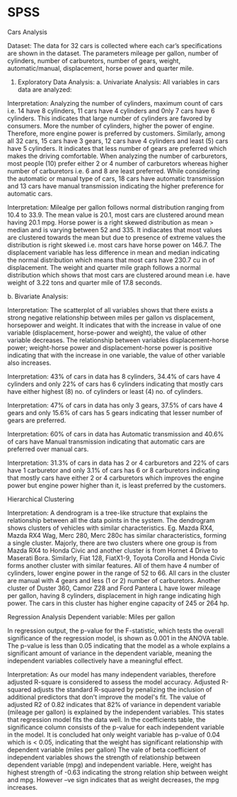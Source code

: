 # SPSS

Cars Analysis

Dataset: The data for 32 cars is collected where each car’s specifications are shown in the dataset. The parameters mileage per gallon, number of cylinders, number of carburetors, number of gears, weight, automatic/manual, displacement, horse power and quarter mile.

1.	Exploratory Data Analysis:
a.	Univariate Analysis: All variables in cars data are analyzed:



  
Interpretation: Analyzing the number of cylinders, maximum count of cars i.e. 14 have 8 cylinders, 11 cars have 4 cylinders and 0nly 7 cars have 6 cylinders. This indicates that large number of cylinders are favored by consumers. More the number of cylinders, higher the power of engine. Therefore, more engine power is preferred by customers. 
Similarly, among all 32 cars, 15 cars have 3 gears, 12 cars have 4 cylinders and least (5) cars have 5 cylinders. It indicates that less number of gears are preferred which makes the driving comfortable.
When analyzing the number of carburetors, most people (10) prefer either 2 or 4 number of carburetors whereas higher number of carburetors i.e. 6 and 8 are least preferred.
While considering the automatic or manual type of cars, 18 cars have automatic transmission and 13 cars have manual transmission indicating the higher preference for automatic cars. 





     








   






















Interpretation: Milealge per gallon follows normal distribution ranging from 10.4 to 33.9. The mean value is 20.1, most cars are clustered around mean having 20.1 mpg.  Horse power is a right skewed distribution as mean > median and is varying between 52 and 335. It indiacates that most values are clustered towards the mean but due to presence of extreme values the distribution is right skewed i.e. most cars have horse power on 146.7. The displacement variable has less difference in mean and median indicating the normal distribution which means that most cars have 230.7 cu in of displacement. The weight and quarter mile graph follows a normal distribution which shows that most cars are clustered around mean i.e. have weight of 3.22 tons and quarter mile of 17.8 seconds.  

 

b.	Bivariate Analysis:

















Interpretation: The scatterplot of all variables shows that there exists a strong negative relationship between miles per gallon vs displacement, horsepower and weight. It indicates that with the increase in value of one variable (displacement, horse-power and weight), the value of other variable decreases. The relationship between variables displacement-horse power; weight-horse power and displacement-horse power is positive indicating that with the increase in one variable, the value of other variable also increases. 


 
Interpretation: 43% of cars in data has 8 cylinders, 34.4% of cars have 4 cylinders and only 22% of cars has 6 cylinders indicating that mostly cars have either highest (8) no. of  cylinders or least (4) no. of cylinders. 
 
Interpretation: 47% of cars in data has only 3 gears, 37.5% of cars have 4 gears and only 15.6% of cars has 5 gears indicating that lesser number of gears are preferred. 


 
Interpretation: 60% of cars in data has Automatic transmission and 40.6% of cars have Manual transmission indicating that automatic cars are preferred over manual cars.


 
Interpretation: 31.3% of cars in data has 2 or 4 carburetors and 22% of cars have 1 carburetor and only 3.1% of cars has 6 or 8 carburetors indicating that mostly cars have either 2 or 4 carburetors which improves the engine power but engine power higher than it, is least preferred by the customers. 






Hierarchical Clustering















Interpretation: A dendrogram is a tree-like structure that explains the relationship between all the data points in the system. The dendrogram shows clusters of vehicles with similar characteristics. Eg. Mazda RX4, Mazda RX4 Wag, Merc 280, Merc 280c has similar characteristics, forming a single cluster. Majorly, there are two clusters where one group is from Mazda RX4 to Honda Civic and another cluster is from Hornet 4 Drive to Maserati Bora.
Similarly, Fiat 128, FiatX1-9, Toyota Corolla and Honda Civic forms another cluster with similar features. All of them have 4 number of cylinders, lower engine power in the range of 52 to 66. All cars in the cluster are manual with 4 gears and less (1 or 2) number of carburetors. 
Another cluster of Duster 360, Camor Z28 and Ford Pantera L have lower mileage per gallon, having 8 cylinders, displacement in high range indicating high power. The cars in this cluster has higher engine capacity of 245 or 264 hp.     


Regression Analysis
Dependent variable: Miles per gallon
 

 
In regression output, the p-value for the F-statistic, which tests the overall significance of the regression model, is shown as 0.001 in the ANOVA table. The p-value is less than 0.05 indicating that the model as a whole explains a significant amount of variance in the dependent variable, meaning the independent variables collectively have a meaningful effect. 
 
Interpretation: As our model has many independent variables, therefore adjusted R-square is considered to assess the model accuracy. Adjusted R-squared adjusts the standard R-squared by penalizing the inclusion of additional predictors that don't improve the model's fit. The value of adjusted R2 of 0.82 indicates that 82% of variance in dependent variable (mileage per gallon) is explained by the independent variables. This states that regression model fits the data well. 
In the coefficients table, the significance column consists of the p-value for each independent variable in the model. It is concluded hat only weight variable has p-value of 0.04 which is < 0.05, indicating that the weight has significant relationship with dependent variable (miles per gallon) 
The vale of beta coefficient of independent variables shows the strength of relationship between dependent variable (mpg) and independent variable. Here, weight has highest strength of -0.63 indicating the strong relation ship between weight and mpg. However –ve sign indicates that as weight decreases, the mpg increases. 
